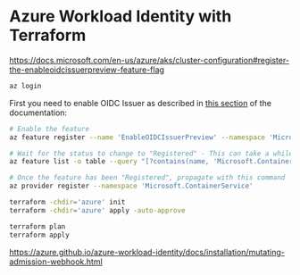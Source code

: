 # Azure Workload Identity with Terraform

https://docs.microsoft.com/en-us/azure/aks/cluster-configuration#register-the-enableoidcissuerpreview-feature-flag


```bash
az login
```

First you need to enable OIDC Issuer as described in [this section](https://docs.microsoft.com/en-us/azure/aks/cluster-configuration#register-the-enableoidcissuerpreview-feature-flag) of the documentation:

```bash
# Enable the feature
az feature register --name 'EnableOIDCIssuerPreview' --namespace 'Microsoft.ContainerService'

# Wait for the status to change to "Registered" - This can take a while
az feature list -o table --query "[?contains(name, 'Microsoft.ContainerService/EnableOIDCIssuerPreview')].{Name:name,State:properties.state}"

# Once the feature has been "Registered", propagate with this command
az provider register --namespace 'Microsoft.ContainerService'
```



```bash
terraform -chdir='azure' init
terraform -chdir='azure' apply -auto-approve

terraform plan
terraform apply
```

https://azure.github.io/azure-workload-identity/docs/installation/mutating-admission-webhook.html